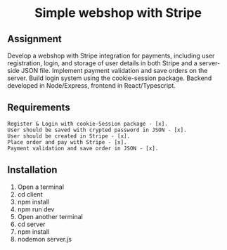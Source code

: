 <h1 align="center">
  Simple webshop with Stripe
</h1>

## Assignment

Develop a webshop with Stripe integration for payments, including user registration, login, and storage of user details in both Stripe and a server-side JSON file. Implement payment validation and save orders on the server. Build login system using the cookie-session package. Backend developed in Node/Express, frontend in React/Typescript.

## Requirements

    Register & Login with cookie-Session package - [x].
    User should be saved with crypted password in JSON - [x].
    User should be created in Stripe - [x].
    Place order and pay with Stripe - [x].
    Payment validation and save order in JSON - [x].

## Installation

1.  Open a terminal
2.  cd client
3.  npm install
4.  npm run dev
5.  Open another terminal
6.  cd server
7.  npm install
8.  nodemon server.js
